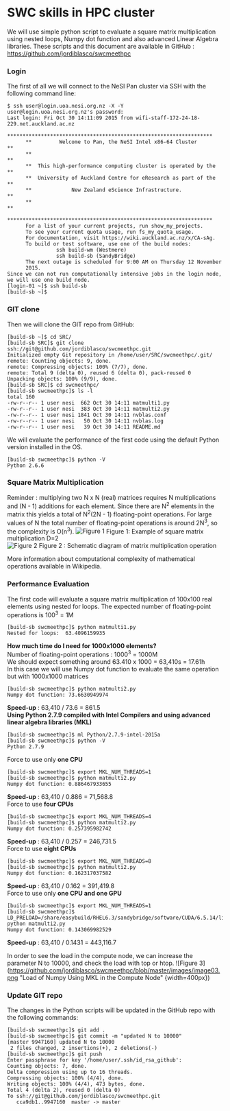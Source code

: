 # SWC skills in HPC cluster
We will use simple python script to evaluate a square matrix multiplication using nested loops, Numpy dot function and also advanced Linear Algebra libraries. These scripts and this document are available in GitHub : https://github.com/jordiblasco/swcmeethpc 
### Login
The first of all we will connect to the NeSI Pan cluster via SSH with the following command line:
```
$ ssh user@login.uoa.nesi.org.nz -X -Y
user@login.uoa.nesi.org.nz's password:
Last login: Fri Oct 30 14:11:09 2015 from wifi-staff-172-24-18-229.net.auckland.ac.nz
      *******************************************************************
      **         Welcome to Pan, the NeSI Intel x86-64 Cluster         **
      **                                                               **
      **  This high-performance computing cluster is operated by the   **
      **  University of Auckland Centre for eResearch as part of the   **
      **             New Zealand eScience Infrastructure.              **
      **                                                               **
      *******************************************************************
      For a list of your current projects, run show_my_projects.
      To see your current quota usage, run fs_my_quota_usage.
      For documentation, visit https://wiki.auckland.ac.nz/x/CA-sAg.
      To build or test software, use one of the build nodes:
                ssh build-wm (Westmere)
                ssh build-sb (SandyBridge)
      The next outage is scheduled for 9:00 AM on Thursday 12 November
      2015.
Since we can not run computationally intensive jobs in the login node, we will use one build node.
[login-01 ~]$ ssh build-sb
[build-sb ~]$
```
### GIT clone
Then we will clone the GIT repo from GitHub:
```
[build-sb ~]$ cd SRC/
[build-sb SRC]$ git clone ssh://git@github.com/jordiblasco/swcmeethpc.git
Initialized empty Git repository in /home/user/SRC/swcmeethpc/.git/
remote: Counting objects: 9, done.
remote: Compressing objects: 100% (7/7), done.
remote: Total 9 (delta 0), reused 6 (delta 0), pack-reused 0
Unpacking objects: 100% (9/9), done.
[build-sb SRC]$ cd swcmeethpc/
[build-sb swcmeethpc]$ ls -l
total 160
-rw-r--r-- 1 user nesi  662 Oct 30 14:11 matmulti1.py
-rw-r--r-- 1 user nesi  383 Oct 30 14:11 matmulti2.py
-rw-r--r-- 1 user nesi 1841 Oct 30 14:11 nvblas.conf
-rw-r--r-- 1 user nesi   50 Oct 30 14:11 nvblas.log
-rw-r--r-- 1 user nesi   39 Oct 30 14:11 README.md
```
We will evaluate the performance of the first code using the default Python version installed in the OS.
```
[build-sb swcmeethpc]$ python -V
Python 2.6.6
```
### Square Matrix Multiplication
Reminder : multiplying two N x N (real) matrices requires N multiplications and (N - 1) additions for each element. Since there are N<sup>2</sup> elements in the matrix this yields a total of N<sup>2</sup>(2N - 1) floating-point operations. For large values of N the total number of floating-point operations is around 2N<sup>3</sup>, so the complexity is  O(n<sup>3</sup>).
![Figure 1](https://github.com/jordiblasco/swcmeethpc/blob/master/images/image00.png)
Figure 1: Example of square matrix multiplication D=2<br>
![Figure 2](https://github.com/jordiblasco/swcmeethpc/blob/master/images/image01.png)
Figure 2 : Schematic diagram of matrix multiplication operation<br>

More information about computational complexity of mathematical operations available in Wikipedia.<br>
### Performance Evaluation
The first code will evaluate a square matrix multiplication of 100x100 real elements using nested for loops. The expected number of floating-point operations is 100<sup>3</sup> = 1M
```
[build-sb swcmeethpc]$ python matmulti1.py
Nested for loops:  63.4096159935
```
**How much time do I need for 1000x1000 elements?**<br>
Number of floating-point operations : 1000<sup>3</sup> = 1000M<br>
We should expect something around 63.410 x 1000 = 63,410s = 17.61h<br>
In this case we will use Numpy dot function to evaluate the same operation but with 1000x1000 matrices
```
[build-sb swcmeethpc]$ python matmulti2.py
Numpy dot function: 73.6630949974
```
**Speed-up** : 63,410 / 73.6 = 861.5<br>
**Using Python 2.7.9 compiled with Intel Compilers and using advanced linear algebra libraries (MKL)**
```
[build-sb swcmeethpc]$ ml Python/2.7.9-intel-2015a
[build-sb swcmeethpc]$ python -V
Python 2.7.9
```
Force to use only **one CPU**<br>
```
[build-sb swcmeethpc]$ export MKL_NUM_THREADS=1
[build-sb swcmeethpc]$ python matmulti2.py
Numpy dot function: 0.886467933655
```
**Speed-up** : 63,410 / 0.886 = 71,568.8<br>
Force to use **four CPUs**
```
[build-sb swcmeethpc]$ export MKL_NUM_THREADS=4
[build-sb swcmeethpc]$ python matmulti2.py
Numpy dot function: 0.257395982742
```
**Speed-up** : 63,410 / 0.257 = 246,731.5<br>
Force to use **eight CPUs**
```
[build-sb swcmeethpc]$ export MKL_NUM_THREADS=8
[build-sb swcmeethpc]$ python matmulti2.py
Numpy dot function: 0.162317037582
```
**Speed-up** : 63,410 / 0.162 = 391,419.8<br>
Force to use only **one CPU and one GPU**
```
[build-sb swcmeethpc]$ export MKL_NUM_THREADS=1
[build-sb swcmeethpc]$ LD_PRELOAD=/share/easybuild/RHEL6.3/sandybridge/software/CUDA/6.5.14/lib64/libnvblas.so python matmulti2.py
Numpy dot function: 0.143069982529
```
**Speed-up** : 63,410 / 0.1431 = 443,116.7<br>

In order to see the load in the compute node, we can increase the parameter N to 10000, and check the load with top or htop.
![Figure 3](https://github.com/jordiblasco/swcmeethpc/blob/master/images/image03.png "Load of Numpy Using MKL in the Compute Node" {width=400px})
### Update GIT repo
The changes in the Python scripts will be updated in the GitHub repo with the following commands:
```
[build-sb swcmeethpc]$ git add .
[build-sb swcmeethpc]$ git commit -m "updated N to 10000"
[master 9947160] updated N to 10000
 2 files changed, 2 insertions(+), 2 deletions(-)
[build-sb swcmeethpc]$ git push
Enter passphrase for key '/home/user/.ssh/id_rsa_github':
Counting objects: 7, done.
Delta compression using up to 16 threads.
Compressing objects: 100% (4/4), done.
Writing objects: 100% (4/4), 473 bytes, done.
Total 4 (delta 2), reused 0 (delta 0)
To ssh://git@github.com/jordiblasco/swcmeethpc.git
   cca9db1..9947160  master -> master
```
